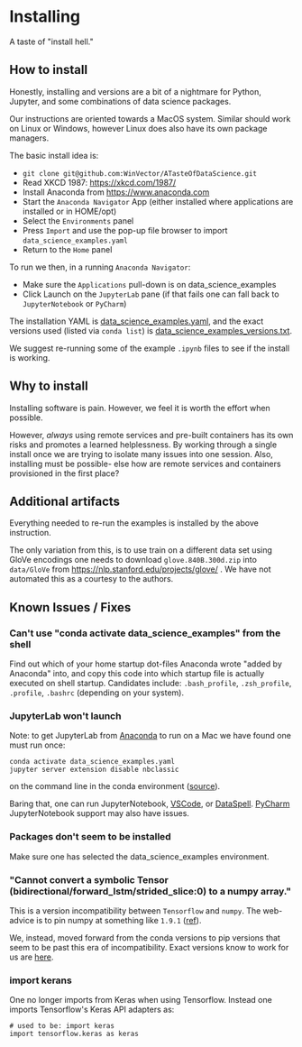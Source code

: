 # Installing

A taste of "install hell."

## How to install

Honestly, installing and versions are a bit of a nightmare for Python, Jupyter, and some combinations of data science packages.

Our instructions are oriented towards a MacOS system. Similar should work on Linux or Windows, however Linux does also have its own package managers.

The basic install idea is:

  * `git clone git@github.com:WinVector/ATasteOfDataScience.git`
  * Read XKCD 1987: https://xkcd.com/1987/
  * Install Anaconda from https://www.anaconda.com
  * Start the `Anaconda Navigator` App (either installed where applications are installed or in HOME/opt)
  * Select the `Environments` panel
  * Press `Import` and use the pop-up file browser to import `data_science_examples.yaml`
  * Return to the `Home` panel

To run we then, in a running `Anaconda Navigator`:

  * Make sure the `Applications` pull-down is on data_science_examples
  * Click Launch on the `JupyterLab` pane (if that fails one can fall back to `JupyterNotebook` or `PyCharm`)

The installation YAML is [data_science_examples.yaml](data_science_examples.yaml), and the exact versions used (listed via `conda list`) is [data_science_examples_versions.txt](data_science_examples_versions.txt).

We suggest re-running some of the example `.ipynb` files to see if the install is working.

  
## Why to install

Installing software is pain. However, we feel it is worth the effort when possible.

However, *always* using remote services and pre-built containers has its own risks and promotes a learned helplessness. By working through a single install once we are trying to isolate many issues into one session. Also, installing must be possible- else how are remote services and containers provisioned in the first place?

## Additional artifacts

Everything needed to re-run the examples is installed by the above instruction.

The only variation from this, is to use train on a different data set using GloVe encodings one needs to download `glove.840B.300d.zip` into `data/GloVe` from https://nlp.stanford.edu/projects/glove/ .  We have not automated this as a courtesy to the authors.

## Known Issues / Fixes


### Can't use "conda activate data_science_examples" from the shell

Find out which of your home startup dot-files Anaconda wrote "added by Anaconda" into, and copy this code into which startup file is actually executed on shell startup. Candidates include: `.bash_profile`, `.zsh_profile`, `.profile`, `.bashrc` (depending on your system).

### JupyterLab won't launch

Note: to get JupyterLab from [Anaconda](https://www.anaconda.com) to run on a Mac we have found one must run once:

```
conda activate data_science_examples.yaml 
jupyter server extension disable nbclassic
```

on the command line in the conda environment ([source](https://lifesaver.codes/answer/extensionmanager-object-has-no-attribute-extensions-when-starting-jupyterlab-10228)).

Baring that, one can run JupyterNotebook, [VSCode](https://code.visualstudio.com), or [DataSpell](https://www.jetbrains.com/dataspell/). [PyCharm](https://www.jetbrains.com/help/pycharm/jupyter-notebook-support.html) JupyterNotebook support may also have issues.

### Packages don't seem to be installed

Make sure one has selected the data_science_examples environment.

### "Cannot convert a symbolic Tensor (bidirectional/forward_lstm/strided_slice:0) to a numpy array."

This is a version incompatibility between `Tensorflow` and `numpy`.  The web-advice is to pin numpy at something like `1.9.1` ([ref](https://www.reddit.com/r/tensorflow/comments/lgcgby/numpyrelated_error_when_building_model/)).

We, instead, moved forward from the conda versions to pip versions that seem to be past this era of incompatibility. Exact versions know to work for us are [here](data_science_examples_versions.txt).

### import kerans 

One no longer imports from Keras when using Tensorflow. Instead one imports Tensorflow's Keras API adapters as:

```
# used to be: import keras
import tensorflow.keras as keras
```

